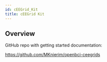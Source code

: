 ```yaml
---
id: cEEGrid_Kit
title: cEEGrid Kit
---
```


## Overview

GitHub repo with getting started documentation:

https://github.com/MKnierim/openbci-ceegrids
